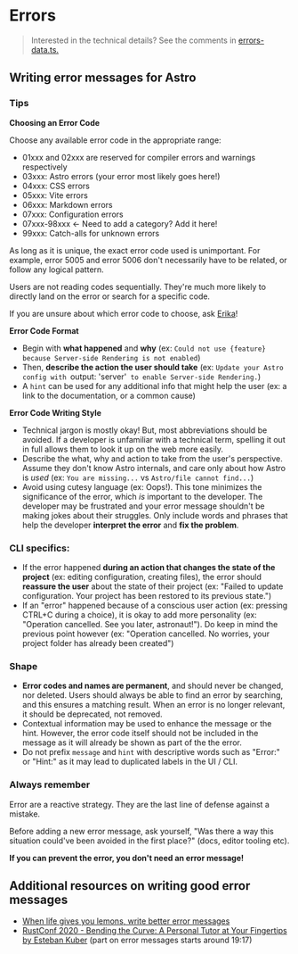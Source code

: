 # Errors

> Interested in the technical details? See the comments in [errors-data.ts.](./errors-data.ts)

## Writing error messages for Astro

### Tips

**Choosing an Error Code**

Choose any available error code in the appropriate range:
- 01xxx and 02xxx are reserved for compiler errors and warnings respectively
- 03xxx: Astro errors (your error most likely goes here!)
- 04xxx: CSS errors
- 05xxx: Vite errors
- 06xxx: Markdown errors
- 07xxx: Configuration errors
- 07xxx-98xxx <- Need to add a category? Add it here!
- 99xxx: Catch-alls for unknown errors

As long as it is unique, the exact error code used is unimportant. For example, error 5005 and error 5006 don't necessarily have to be related, or follow any logical pattern.

Users are not reading codes sequentially. They're much more likely to directly land on the error or search for a specific code.

If you are unsure about which error code to choose, ask [Erika](https://github.com/Princesseuh)!
    
**Error Code Format**
- Begin with **what happened** and **why** (ex: `Could not use {feature} because Server⁠-⁠side Rendering is not enabled`)
- Then, **describe the action the user should take** (ex: `Update your Astro config with `output: 'server'` to enable Server⁠-⁠side Rendering.`)
- A `hint` can be used for any additional info that might help the user (ex: a link to the documentation, or a common cause)

**Error Code Writing Style**
- Technical jargon is mostly okay! But, most abbreviations should be avoided. If a developer is unfamiliar with a technical term, spelling it out in full allows them to look it up on the web more easily.
- Describe the what, why and action to take from the user's perspective. Assume they don't know Astro internals, and care only about how  Astro is _used_ (ex: `You are missing...` vs `Astro/file cannot find...`)
- Avoid using cutesy language (ex: Oops!). This tone minimizes the significance of the error, which _is_ important to the developer. The developer may be frustrated and your error message shouldn't be making jokes about their struggles. Only include words and phrases that help the developer **interpret the error** and **fix the problem**.

### CLI specifics:
- If the error happened **during an action that changes the state of the project** (ex: editing configuration, creating files), the error should **reassure the user** about the state of their project (ex: "Failed to update configuration. Your project has been restored to its previous state.")
- If an "error" happened because of a conscious user action (ex: pressing CTRL+C during a choice), it is okay to add more personality (ex: "Operation cancelled. See you later, astronaut!"). Do keep in mind the previous point however (ex: "Operation cancelled. No worries, your project folder has already been created")

### Shape
- **Error codes and names are permanent**, and should never be changed, nor deleted. Users should always be able to find an error by searching, and this ensures a matching result. When an error is no longer relevant, it should be deprecated, not removed.
- Contextual information may be used to enhance the message or the hint. However, the error code itself should not be included in the message as it will already be shown as part of the the error.
- Do not prefix `message` and `hint` with descriptive words such as "Error:" or "Hint:" as it may lead to duplicated labels in the UI / CLI.

### Always remember

Error are a reactive strategy. They are the last line of defense against a mistake.

Before adding a new error message, ask yourself, "Was there a way this situation could've been avoided in the first place?" (docs, editor tooling etc). 

**If you can prevent the error, you don't need an error message!**

## Additional resources on writing good error messages

- [When life gives you lemons, write better error messages](https://wix-ux.com/when-life-gives-you-lemons-write-better-error-messages-46c5223e1a2f)
- [RustConf 2020 - Bending the Curve: A Personal Tutor at Your Fingertips by Esteban Kuber](https://www.youtube.com/watch?v=Z6X7Ada0ugE) (part on error messages starts around 19:17)
